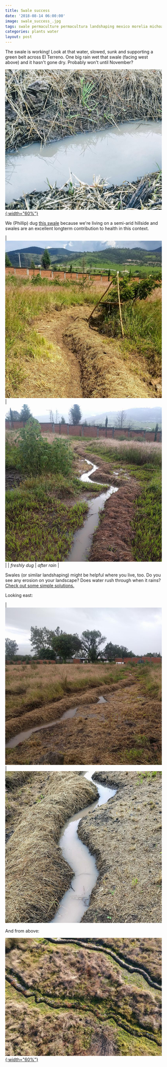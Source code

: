 ```yaml
---
title: Swale success
date: '2018-08-14 06:00:00'
image: swale_success_.jpg
tags: swale permaculture permacultura landshaping mexico morelia michoacan water conservation
categories: plants water
layout: post
---
```


The swale is working! Look at that water, slowed, sunk and supporting a green belt across El Terreno. One big rain wet that swale (facing west above) and it hasn't gone dry. Probably won't until November?

[![](/images/swale_close_.jpg){:width="60%"}](/images/swale_close.jpg)

We (Phillip) dug [this swale](https://reverdecer.annalisagross.com/2018/08/03/swales/) because we're living on a semi-arid hillside and swales are an excellent longterm contribution to health in this context.

| [![](/images/swale_square_.jpg)](/images/swale_square.jpg) | [![](/images/swale_success_square_.jpg)](/images/swale_success_square.jpg) |
| *freshly dug*  |  *after rain*  |

Swales (or similar landshaping) might be helpful where you live, too. Do you see any erosion on your landscape? Does water rush through when it rains? [Check out some simple solutions.](https://reverdecer.annalisagross.com/2018/08/06/level-ground/)

Looking east:

|  [![](/images/swale_success2_square_.jpg)](/images/swale_success2_square.jpg)  |  [![](/images/swale_med_.jpg)](/images/swale_med.jpg)

And from above:

[![](/images/swales_drone_close_.jpg){:width="60%"}](/images/swales_drone_close.jpg)